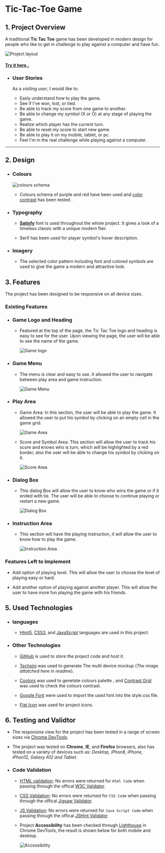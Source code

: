 
# Tic-Tac-Toe Game

## 1. Project Overview
A traditional **Tic Tac Toe** game has been developed in modern design for people who like to get in challenge to play against a computer and have fun.

![Project layout](media/gameLayout.PNG)
#### [Try it here..](https://amal-bb.github.io/Tic-Tac-Toe-Game/)

+ ### **User Stories**

   As a *visiting user*, I would like to:

  * Easly understand how to play the game.
  * See if I've won, lost, or tied.
  * Be able to track my score from one game to another.
  * Be able to change my symbol (X or O) at any stage of playing the game.
  * Realize which player has the current turn.
  * Be able to reset my score to start new game.
  * Be able to play it on my mobile, tablet, or pc.
  * Feel I'm in the real challenge while playing against a computer.

----
## 2. Design

+ ### **Colours**

    ![colours schema](media/colorsPalette.PNG)

    * Colours schema of purple and red have been used and [color contrast](media/colorsContrast.PNG) has been tested .

+ ### **Typography**

   * [**Satisfy**](https://fonts.google.com/specimen/Satisfy?preview.text=Tic%20Tac%20Toe&preview.text_type=custom#about) font is used throughout the whole project. It gives a look of a timeless classic with a unique modern flair.

   * Serif has been used for player symbol's hover description. 

+ ### **Imagery**

   * The selected color pattern including font and colored symbols are used to give the game a modern and attractive look.

## 3. Features
  
The project has been designed to be responsive on all device sizes.

### **Existing Features**

+ ### **Game Logo and Heading** 
 
  * Featured at the top of the page, the Tic Tac Toe logo and heading is easy to see for the user. Upon viewing the page, the user will be able to see the name of the game.

    ![Game logo](media/logo.PNG)

+ ### **Game Menu**
   
   *  The menu is clear and easy to use. It allowed the user to navigate between play area and game instruction.

      ![Game Menu](media/gameMenu.PNG)


+ ### **Play Area**

   * Game Area: In this section, the user will be able to play the game. It allowed the user to put his symbol by clicking on an empty cell in the game grid. 

      ![Game Area](media/play-Area.PNG)

   * Score and Symbol Area: This section will allow the user to track his score and knows who is turn, which will be highlighted by a red border, also the user will be able to change his symbol by clicking on it.

       ![Score Area](media/scoreArea.PNG)

+ ### **Dialog Box**
    
    * This dialog Box will allow the user to know who wins the game or if it ended with tie. The user will be able to choose to continue playing or restart a new game. 
      
       ![Dialog Box](media/DialogBox.PNG)

+ ### **Instruction Area**
    
    * This section will have the playing instruction, it will allow the user to know how to play the game.

        ![Instruction Area](media/gameInstruction.PNG)

### **Features Left to Implement**

   * Add option of playing level. This will allow the user to choose the level of playing easy or hard.

   * Add another option of playing against another player. This will allow the user to have more fun playing the game with his friends. 

## 5. Used Technologies

+ ### **languages**    
   * [Html5](https://en.wikipedia.org/wiki/HTML5), [CSS3](https://en.wikipedia.org/wiki/CSS), and [JavaScript](https://developer.mozilla.org/en-US/docs/Web/JavaScript) languages are used in this project.

+ ### **Other Technologies**

  * [GitHub](https://github.com/) is used to store the project code and host it. 

  * [Techsini](http://techsini.com/multi-mockup/index.php) was used to generate The multi device mockup (_The image attatched here in readme_). 

  * [Coolors](https://coolors.co/) was used to genetate colours palette , and [Contrast Grid](https://contrast-grid.eightshapes.com) was used to check the colours contrast.
 
  * [Google Font](https://developers.google.com/fonts) were used to import the used font into the style.css file.

  * [Flat Icon](https://www.flaticon.com/) was used for project icons.

 ## 6. Testing and Validtor

 * The responsive view for the project has been tested in a range of screen sizes via [Chrome DevTools](https://developer.chrome.com/docs/devtools/).

 * The project was tested on **Chrome**, **IE**, and **Firefox** browsers, also has tested on a variety of devices such as: _Desktop, iPhon8, iPhone, iPhon12, Galaxy A12 and Tablet_.

+ ### **Code Validation**

   * [HTML validation](media/htmlValidator.PNG): No errors were returned for `Html Code` when passing through the offical [W3C Validator](https://validator.w3.org/nu/?doc=https%3A%2F%2Famal-bb.github.io%2FTic-Tac-Toe-Game%2F).

   * [CSS Validation](media/cssValidation.PNG): No errors were returned for `CSS Code` when passing through the offical [Jigsaw Validator](https://jigsaw.w3.org/css-validator/validator?uri=https%3A%2F%2Famal-bb.github.io%2FTic-Tac-Toe-Game%2F). 

   * [JS Validation](media/jsHint.PNG): No errors were returned for `Java Script Code` when passing through the offical [JSHint Validator](https://jshint.com/)

   * Project **Accessibility** has been checked through [Lighthouse](https://developers.google.com/web/tools/lighthouse) in Chrome DevTools, the result is shown below for both mobile and desktop.

     ![Accessibility](media/accessibility.PNG)

